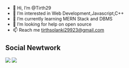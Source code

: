 - 👋 Hi, I’m @Tirth29
- 👀 I’m interested in Web Development,Javascript,C++
- 🌱 I’m currently learning MERN Stack and DBMS
- 💞️ I’m looking for help on open source
- 📫 Reach me tirthsolanki29923@gmail.com 

<h2>Social Newtwork</h2>
<img href="https://raw.githubusercontent.com/danielcranney/readme-generator/main/public/icons/socials/instagram.svg" src="https://www.instagram.com/solanki_tirth_11/">
<img src="https://raw.githubusercontent.com/danielcranney/readme-generator/main/public/icons/socials/linkedin.svg" href="https://www.linkedin.com/in/solanki-tirth-7a0492226/">

<!---
Tirth29/Tirth29 is a ✨ special ✨ repository because its `README.md` (this file) appears on your GitHub profile.
You can click the Preview link to take a look at your changes.
--->
